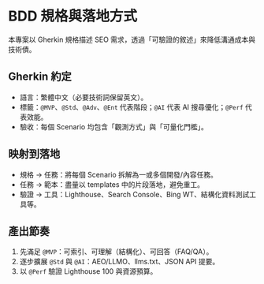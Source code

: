 # BDD 規格與落地方式

本專案以 Gherkin 規格描述 SEO 需求，透過「可驗證的敘述」來降低溝通成本與技術債。

## Gherkin 約定

- 語言：繁體中文（必要技術詞保留英文）。
- 標籤：`@MVP`、`@Std`、`@Adv`、`@Ent` 代表階段；`@AI` 代表 AI 搜尋優化；`@Perf` 代表效能。
- 驗收：每個 Scenario 均包含「觀測方式」與「可量化門檻」。

## 映射到落地

- 規格 → 任務：將每個 Scenario 拆解為一或多個開發/內容任務。
- 任務 → 範本：盡量以 templates 中的片段落地，避免重工。
- 驗證 → 工具：Lighthouse、Search Console、Bing WT、結構化資料測試工具等。

## 產出節奏

1. 先滿足 `@MVP`：可索引、可理解（結構化）、可回答（FAQ/QA）。
2. 逐步擴展 `@Std` 與 `@AI`：AEO/LLMO、llms.txt、JSON API 提要。
3. 以 `@Perf` 驗證 Lighthouse 100 與資源預算。


